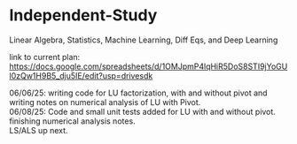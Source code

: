 # Independent-Study
Linear Algebra, Statistics, Machine Learning, Diff Eqs, and Deep Learning

link to current plan:
https://docs.google.com/spreadsheets/d/1OMJpmP4lqHiR5DoS8STI9jYoGUl0zQw1H9B5_dju5IE/edit?usp=drivesdk

06/06/25: writing code for LU factorization, with and without pivot and writing notes on numerical analysis of LU with Pivot.    
06/08/25: Code and small unit tests added for LU with and without pivot. finishing numerical analysis notes.     
LS/ALS up next.    